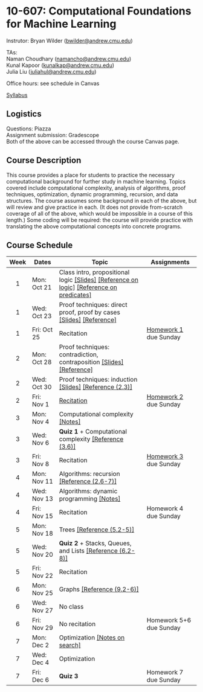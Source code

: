 # 10-607: Computational Foundations for Machine Learning

Instrutor: Bryan Wilder (bwilder@andrew.cmu.edu)

TAs:\
Naman Choudhary (namancho@andrew.cmu.edu)\
Kunal Kapoor (kunalkap@andrew.cmu.edu)\
Julia Liu (juliahul@andrew.cmu.edu)

Office hours: see schedule in Canvas

[Syllabus](files/syllabus_10607.pdf)

## Logistics

Questions: Piazza\
Assignment submission: Gradescope\
Both of the above can be accessed through the course Canvas page.

## Course Description

This course provides a place for students to practice the necessary computational background for further study in machine learning. Topics covered include computational complexity, analysis of algorithms, proof techniques, optimization, dynamic programming, recursion, and data structures. The course assumes some background in each of the above, but will review and give practice in each. (It does not provide from-scratch coverage of all of the above, which would be impossible in a course of this length.) Some coding will be required: the course will provide practice with translating the above computational concepts into concrete programs.

## Course Schedule

| Week | Dates       | Topic                                               | Assignments                              |
|:----:|-------------|-----------------------------------------------------|--------------------------------------------------------------------------------------------------------------------------------------------------------------------------------|
| 1    | Mon: Oct 21  | Class intro, propositional logic [[Slides]](files/lecture_1.pptx) [[Reference on logic]](http://infolab.stanford.edu/~ullman/focs/ch12.pdf) [[Reference on predicates]](http://infolab.stanford.edu/~ullman/focs/ch14.pdf)||
| 1    | Wed: Oct 23  | Proof techniques: direct proof, proof by cases [[Slides]](files/lecture_2.pptx) [[Reference]](https://discrete.openmathbooks.org/dmoi3/sec_logic-proofs.html) ||
| 1    | Fri: Oct 25  | Recitation|[Homework 1](files/F24_10607_HW1_Template.pdf) due Sunday|
| 2    | Mon: Oct 28  | Proof techniques: contradiction, contraposition [[Slides]](files/lecture_3.pptx) [[Reference]](https://discrete.openmathbooks.org/dmoi3/sec_logic-proofs.html) ||
| 2    | Wed: Oct 30  | Proof techniques: induction [[Slides]](files/lecture_4.pptx) [[Reference (2.3)]](http://infolab.stanford.edu/~ullman/focs/ch02.pdf) |||
| 2    | Fri: Nov 1  | [Recitation](files/Recitation_1Nov.pdf) |[Homework 2](F24_10607_HW2_Template.pdf) due Sunday|
| 3    | Mon: Nov 4  | Computational complexity [[Notes]](files/notes_complexity.pdf)||
| 3    | Wed: Nov 6  | __Quiz 1__ + Computational complexity [[Reference (3.6)]](http://infolab.stanford.edu/~ullman/focs/ch03.pdf)| |
| 3    | Fri: Nov 8  | Recitation| [Homework 3](files/10_607_Homework_3___Latex_Template.pdf) due Sunday|
| 4    | Mon: Nov 11  | Algorithms: recursion [[Reference (2.6-7)]](http://infolab.stanford.edu/~ullman/focs/ch02.pdf)||
| 4    | Wed: Nov 13  | Algorithms: dynamic programming [[Notes]](files/notes_dp.pdf)||
| 4    | Fri: Nov 15  | Recitation|Homework 4 due Sunday|
| 5    | Mon: Nov 18  | Trees [[Reference (5.2-5)]](http://infolab.stanford.edu/~ullman/focs/ch05.pdf )||
| 5    | Wed: Nov 20  | __Quiz 2__ + Stacks, Queues, and Lists [[Reference (6.2-8)]](http://infolab.stanford.edu/~ullman/focs/ch06.pdf) ||
| 5    | Fri: Nov 22  | Recitation||
| 6    | Mon: Nov 25  |Graphs [[Reference (9.2-6)]](http://infolab.stanford.edu/~ullman/focs/ch09.pdf )  ||
| 6    | Wed: Nov 27 | No class||
| 6    | Fri: Nov 29  | No recitation|Homework 5+6 due Sunday|
| 7    | Mon: Dec 2  | Optimization  [[Notes on search]](files/notes_search.pdf)   ||
| 7    | Wed: Dec 4  | Optimization   ||
| 7    | Fri: Dec 6  | __Quiz 3__ |Homework 7  due Sunday|
